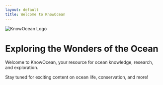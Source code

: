 ```yaml
---
layout: default
title: Welcome to KnowOcean
---
```


![KnowOcean Logo](assets/images/logo.png)

# Exploring the Wonders of the Ocean
Welcome to KnowOcean, your resource for ocean knowledge, research, and exploration. 

Stay tuned for exciting content on ocean life, conservation, and more!
